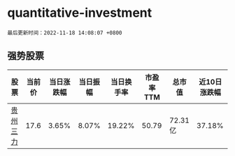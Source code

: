 # quantitative-investment

`最后更新时间：2022-11-18 14:08:07 +0800`

## 强势股票

|股票|当前价|当日涨跌幅|当日振幅|当日换手率|市盈率TTM|总市值|近10日涨跌幅|
|----|----|----|----|----|----|----|----|
|[贵州三力](https://xueqiu.com/S/SH603439)|17.6|3.65%|8.07%|19.22%|50.79|72.31亿|37.18%|
